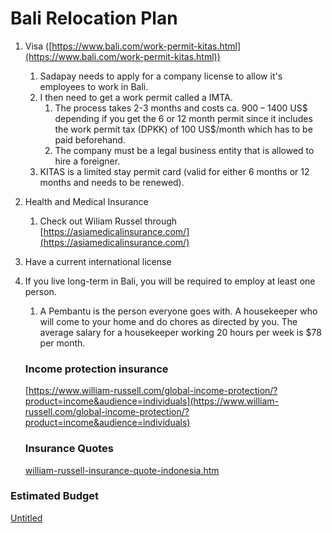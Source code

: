 # Bali Relocation Plan

1. Visa ([https://www.bali.com/work-permit-kitas.html](https://www.bali.com/work-permit-kitas.html))
    1. Sadapay needs to apply for a company license to allow it's employees to work in Bali.
    2. I then need to get a work permit called a IMTA.
        1. The process takes 2-3 months and costs ca. 900 – 1400 US$ depending if you get the 6 or 12 month permit since it includes the work permit tax (DPKK) of 100 US$/month which has to be paid beforehand.
        2. The company must be a legal business entity that is allowed to hire a foreigner.
    3. KITAS is a limited stay permit card (valid for either 6 months or 12 months and needs to be renewed).
    
2. Health and Medical Insurance
    1. Check out Wiliam Russel through [https://asiamedicalinsurance.com/](https://asiamedicalinsurance.com/)
    
3. Have a current international license

1. If you live long-term in Bali, you will be required to employ at least one person.
    1. A Pembantu is the person everyone goes with. A housekeeper who will come to your home and do chores as directed by you. The average salary for a housekeeper working 20 hours per week is $78 per month.
    
    ### Income protection insurance
    
    [https://www.william-russell.com/global-income-protection/?product=income&audience=individuals](https://www.william-russell.com/global-income-protection/?product=income&audience=individuals)
    
    ### Insurance Quotes
    
    [william-russell-insurance-quote-indonesia.htm](william-russell-insurance-quote-indonesia.htm)
    

### Estimated Budget

[Untitled](Untitled%20Database%20fc4c9fc9475c4e95b5df38e1a5fa0fad.csv)